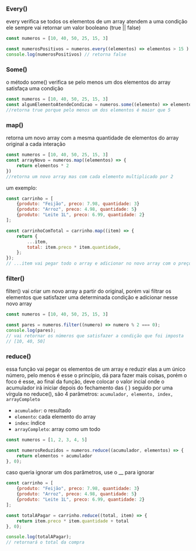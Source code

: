 ### Every()
every verifica se todos os elementos de um array atendem a uma condição
ele sempre vai retornar um valor booleano (true || false)
```jsx
const numeros = [10, 40, 50, 25, 15, 3]

const numerosPositivos = numeros.every((elementos) => elementos > 15 ) 
console.log(numerosPositivos) // retorna false

````

### Some()
o método some() verifica se pelo menos um dos elementos do array satisfaça uma condição
```jsx
const numeros = [10, 40, 50, 25, 15, 3]
const algumElementoAtendeCondicao = numeros.some((elemento) => elemento > 5)
//retorna true porque pelo menos um dos elementos é maior que 5
```
### map()
retorna um novo array com a mesma quantidade de elementos do array original a cada interação 
```jsx
const numeros = [10, 40, 50, 25, 15, 3]
const arrayNovo = numeros.map((elementos) => {
	return elementos * 2
})
//retorna um novo array mas com cada elemento multiplicado por 2
```
um exemplo:

```jsx
const carrinho = [
	{produto: "Feijão", preco: 7.98, quantidade: 3}
	{produto: "Arroz", preco: 4.98, quantidade: 5}
	{produto: "Leite 1L", preco: 6.99, quantidade: 2}
];

const carrinhoComTotal = carrinho.map((item) => {
	return {
		...item,
		total: item.preco * item.quantidade,
	};
});
// ...item vai pegar todo o array e adicionar no novo array com o preço embaixo
```

### filter()
filter() vai criar um novo array a partir do original, porém vai filtrar os elementos que satisfazer uma determinada condição e adicionar nesse novo array
```jsx
const numeros = [10, 40, 50, 25, 15, 3]

const pares = numeros.filter((numero) => numero % 2 === 0);
console.log(pares);
// vai retornar os números que satisfazer a condição que foi imposta
// [10, 40, 50]
```

### reduce() 
essa função vai pegar os elementos de um array e reduzir elas a um único número, pelo menos é esse o princípio, dá para fazer mais coisas, porém o foco é esse, ao final da função, deve colocar o valor incial onde o acumulador irá iniciar depois do fechamento das { } seguido por uma vírgula 
no reduce(), são 4 parâmetros: `acumulador, elemento, index, arrayCompleto`
- `acumulador`: o resultado 
- `elemento`: cada elemento do array
- `index`: índice
- `arrayCompleto`: array como um todo
```jsx
const numeros = [1, 2, 3, 4, 5]

const numerosReduzidos = numeros.reduce((acumulador, elementos) => {
	return elementos + acumulador
}, 0);
```
caso queria ignorar um dos parâmetros, use o __ para ignorar
```jsx
const carrinho = [
	{produto: "Feijão", preco: 7.98, quantidade: 3}
	{produto: "Arroz", preco: 4.98, quantidade: 5}
	{produto: "Leite 1L", preco: 6.99, quantidade: 2}
];

const totalAPagar = carrinho.reduce((total, item) => {
	return item.preco * item.quantidade + total
}, 0);

console.log(totalAPagar);
// retornará o total da compra
